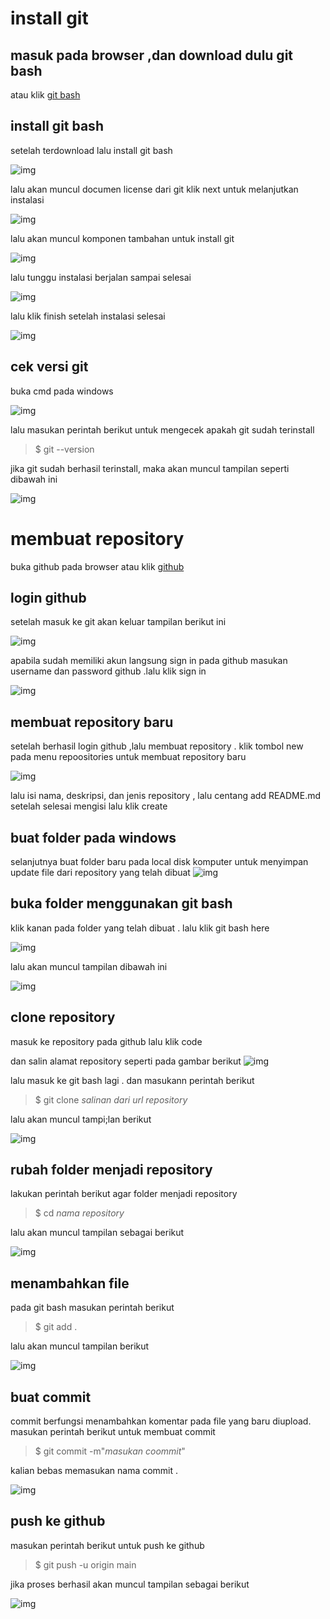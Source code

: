 # install git 
## masuk pada browser ,dan download dulu git bash
atau klik [git bash](git-scm.com)

## install git bash 
setelah terdownload lalu install git bash

![img](/screenshot/Picture2.png)

lalu akan muncul documen license dari git
klik next untuk melanjutkan instalasi

![img](screenshot/Picture3.png)

lalu akan muncul komponen tambahan untuk install git

![img](screenshot/Picture4.png)


lalu tunggu instalasi berjalan sampai selesai

![img](screenshot/Screenshot_188.png)

lalu klik finish setelah instalasi selesai

![img](screenshot/Picture6.png)

## cek versi git
buka cmd pada windows

![img](screenshot/Picture7)

lalu masukan perintah berikut untuk mengecek apakah git sudah terinstall


> $ git --version

jika git sudah berhasil terinstall, maka akan muncul tampilan seperti dibawah ini

![img](screenshot/Pictures8.png)

# membuat repository

buka github pada browser 
atau klik [github](http://github.com)

## login github
setelah masuk ke git akan keluar tampilan berikut ini

![img](screenshot/Picture11.png)

apabila sudah memiliki akun langsung sign in pada github
masukan username dan password github .lalu klik sign in

![img](screenshot/Picture12.png)


## membuat repository baru

setelah berhasil login github ,lalu membuat repository .
klik tombol new pada menu repoositories untuk membuat repository baru

![img](screenshot/Picture13.png)

lalu isi nama, deskripsi, dan jenis repository , 
lalu centang add README.md
setelah selesai mengisi lalu klik create

## buat folder pada windows

selanjutnya buat folder baru pada local disk komputer untuk menyimpan update file dari repository yang telah dibuat
![img](screenshot/Picture1.png)

## buka folder menggunakan git bash

klik kanan pada folder yang telah dibuat .
lalu klik git bash here

![img](screenshot/Picture9.png)
 
lalu akan muncul tampilan dibawah ini

![img](screenshot/Picture10.png)

## clone repository 

masuk ke repository pada github
lalu klik code

dan salin alamat repository seperti pada gambar berikut
![img](screenshot/Picture14.png)

lalu masuk ke git bash lagi .
dan masukann perintah berikut

> $ git clone *salinan dari url repository*

lalu akan muncul tampi;lan berikut

![img](screenshot/Picture15.png)

## rubah folder menjadi repository

lakukan perintah berikut agar folder menjadi repository

> $ cd *nama repository*

lalu akan muncul tampilan sebagai berikut

![img](screenshot/Picture16.png)

## menambahkan file

pada git bash masukan perintah berikut

> $ git add .

lalu akan muncul tampilan berikut

![img](screenshot/Picture20.png)

## buat commit

commit berfungsi menambahkan komentar pada file yang baru diupload.
masukan perintah berikut untuk membuat commit

> $ git commit -m"*masukan coommit*"

kalian bebas memasukan nama commit .

![img](screenshot/Picture21.png)

## push ke github

masukan perintah berikut untuk push ke github

> $ git push -u origin main

jika proses berhasil akan muncul tampilan sebagai berikut

![img](screenshot/Picture22.png)